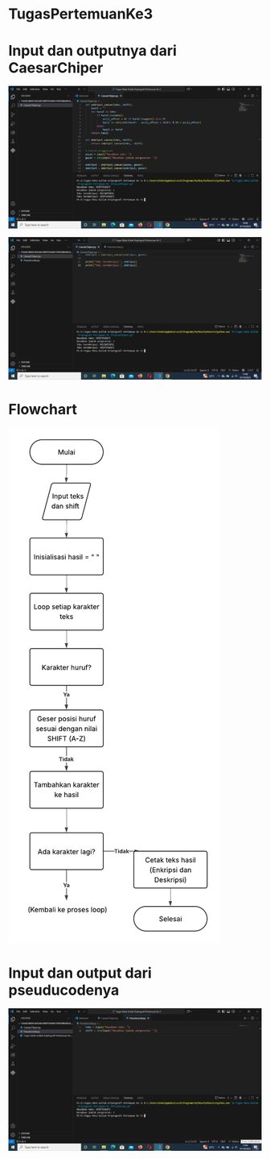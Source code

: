 # TugasPertemuanKe3

# Input dan outputnya dari CaesarChiper

![gambar](Screenshot/SS1.png)

![gambar](Screenshot/SS2.png)

# Flowchart

![gambar](Screenshot/SS3.png)

# Input dan output dari pseuducodenya

![gambar](Screenshot/SS4.png)
